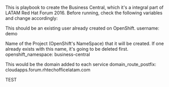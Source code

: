 This is playbook to create the Business Central, which it's a integral part of LATAM Red Hat Forum 2016. 
Before running, check the following variables and change accordingly: 

This should be an existing user already created on OpenShift. 
username: demo  

Name of the Project (OpenShift's NameSpace) that it will be created.
If one already exists with this name, it's going to be deleted first. 
openshift_namespace: business-central

This would be the domain added to each service
domain_route_postfix: cloudapps.forum.rhtechofficelatam.com

TEST
